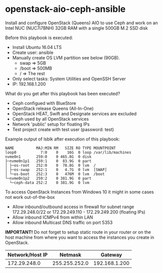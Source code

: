 # openstack-aio-ceph-ansible

Install and configure OpenStack (Queens) AIO to use Ceph and work on an Intel NUC (NUC7i7BNH) 32GB RAM with a single 500GB M.2 SSD disk

Before this playbook is executed:

- Install Ubuntu 16.04 LTS
- Create user: ansible
- Manually create OS LVM partition see below (90GB).
  - swap => 5GB
  - /boot => 500MB
  - / => The rest
- Only select tasks: System Utilities and OpenSSH Server
- IP: 192.168.1.200

What do you get after this playbook has been executed?

- Ceph configued with BlueStore
- OpenStack release Queens (All-In-One)
- OpenStack HEAT, Swift and Designate services are excluded
- Ceph used by all OpenStack services
- Network 'public' setup for floating IPs
- Test project create with test user (password: test)

Example output of lsblk after execution of this playbook:

```console
NAME          MAJ:MIN RM   SIZE RO TYPE MOUNTPOINT
loop0           7:0    0    16G  0 loop /var/lib/machines
nvme0n1       259:0    0 465.8G  0 disk
├─nvme0n1p1   259:1    0  83.9G  0 part
│ ├─os-root   252:0    0  78.8G  0 lvm  /
│ ├─os-swap   252:1    0   4.7G  0 lvm  [SWAP]
│ └─os-boot   252:3    0   476M  0 lvm  /boot
└─nvme0n1p2   259:2    0 381.9G  0 part
  └─ceph-data 252:2    0 381.9G  0 lvm
```

To access OpenStack Instances from Windows 10 it might in some cases not work out-of-the-box

- Allow inbound/outbound access in firewall for subnet range 172.29.248.0/22 or 172.29.249.110 - 172.29.249.200 (floating IPs)
- Allow inbound ICMPv4 from within LAN
- Allow inbound Multicast DNS traffic on port 5353

**IMPORTANT!** Do not forget to setup static route in your router or on the host machine from where you want to access the instances you create in OpenStack.

| Network/Host IP | Netmask       | Gateway       |
| --------------- | ------------- | ------------- |
| 172.29.248.0    | 255.255.252.0 | 192.168.1.200 |
